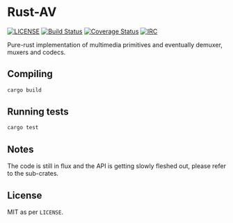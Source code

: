 # Rust-AV

[![LICENSE](https://img.shields.io/badge/license-MIT-blue.svg)](LICENSE)
[![Build Status](https://travis-ci.org/rust-av/rust-av.svg?branch=master)](https://travis-ci.org/rust-av/rust-av)
[![Coverage Status](https://coveralls.io/repos/rust-av/rust-av/badge.svg?branch=master)](https://coveralls.io/r/rust-av/rust-av?branch=master)
[![IRC](https://img.shields.io/badge/irc-%23rust--av-blue.svg)](http://webchat.freenode.net?channels=%23rust-av&uio=d4)

Pure-rust implementation of multimedia primitives and eventually demuxer, muxers and codecs.

## Compiling

```bash
cargo build
```

## Running tests

```bash
cargo test
```

## Notes

The code is still in flux and the API is getting slowly fleshed out, please refer to the sub-crates.

## License

MIT as per `LICENSE`.
